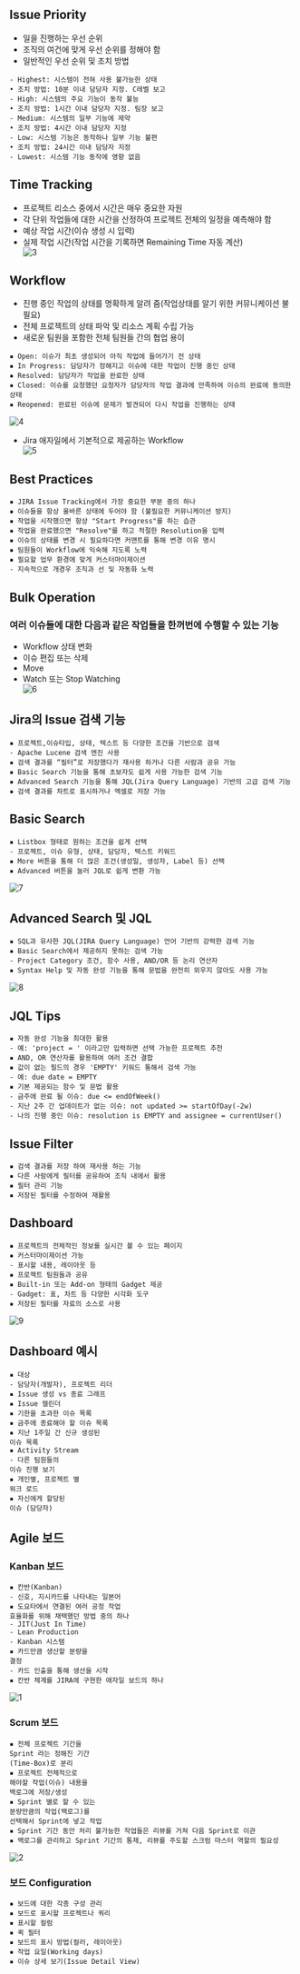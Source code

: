 ## Issue Priority
- 일을 진행하는 우선 순위   
- 조직의 여건에 맞게 우선 순위를 정해야 함   
- 일반적인 우선 순위 및 조치 방법
```
- Highest: 시스템이 전혀 사용 불가능한 상태
• 조치 방법: 10분 이내 담당자 지정. C레벨 보고
- High: 시스템의 주요 기능이 동작 불능
• 조치 방법: 1시간 이내 담당자 지정. 팀장 보고
- Medium: 시스템의 일부 기능에 제약
• 조치 방법: 4시간 이내 담당자 지정
- Low: 시스템 기능은 동작하나 일부 기능 불편
• 조치 방법: 24시간 이내 담당자 지정
- Lowest: 시스템 기능 동작에 영향 없음
```
## Time Tracking
- 프로젝트 리소스 중에서 시간은 매우 중요한 자원   
- 각 단위 작업들에 대한 시간을 산정하여 프로젝트 전체의 일정을 예측해야 함   
- 예상 작업 시간(이슈 생성 시 입력)   
- 실제 작업 시간(작업 시간을 기록하면 Remaining Time 자동 계산)   
![3](https://user-images.githubusercontent.com/53828976/75647060-11fb9300-5c8f-11ea-8147-3ee0e2bd2cca.PNG)   

## Workflow
- 진행 중인 작업의 상태를 명확하게 알려 줌(작업상태를 알기 위한 커뮤니케이션 불필요)   
- 전체 프로젝트의 상태 파악 및 리소스 계획 수립 가능   
- 새로운 팀원을 포함한 전체 팀원들 간의 협업 용이
```
▪ Open: 이슈가 최초 생성되어 아직 작업에 들어가기 전 상태
▪ In Progress: 담당자가 정해지고 이슈에 대한 작업이 진행 중인 상태
▪ Resolved: 담당자가 작업을 완료한 상태
▪ Closed: 이슈를 요청했던 요청자가 담당자의 작업 결과에 만족하여 이슈의 완료에 동의한 상태
▪ Reopened: 완료된 이슈에 문제가 발견되어 다시 작업을 진행하는 상태
```
![4](https://user-images.githubusercontent.com/53828976/75647627-e9749880-5c90-11ea-99c0-f6988ba9abb1.PNG)   
- Jira 애자일에서 기본적으로 제공하는 Workflow   
![5](https://user-images.githubusercontent.com/53828976/75647701-22ad0880-5c91-11ea-9245-8d29d279a202.PNG)   

## Best Practices
```
▪ JIRA Issue Tracking에서 가장 중요한 부분 중의 하나
▪ 이슈들을 항상 올바른 상태에 두어야 함 (불필요한 커뮤니케이션 방지)
▪ 작업을 시작했으면 항상 "Start Progress"를 하는 습관
▪ 작업을 완료했으면 "Resolve"를 하고 적절한 Resolution을 입력
▪ 이슈의 상태를 변경 시 필요하다면 커맨트를 통해 변경 이유 명시
▪ 팀원들이 Workflow에 익숙해 지도록 노력
▪ 필요할 업무 환경에 맞게 커스터마이제이션
- 지속적으로 개경우 조직과 선 및 자동화 노력
```

## Bulk Operation
### 여러 이슈들에 대한 다음과 같은 작업들을 한꺼번에 수행할 수 있는 기능
- Workflow 상태 변화   
- 이슈 편집 또는 삭제   
- Move   
- Watch 또는 Stop Watching   
![6](https://user-images.githubusercontent.com/53828976/75851270-861f6d80-5e2c-11ea-86bf-2262b60479a3.PNG)   

## Jira의 Issue 검색 기능
```
▪ 프로젝트,이슈타입, 상태, 텍스트 등 다양한 조건을 기반으로 검색
- Apache Lucene 검색 엔진 사용
▪ 검색 결과를 “필터”로 저장했다가 재사용 하거나 다른 사람과 공유 가능
▪ Basic Search 기능을 통해 초보자도 쉽게 사용 가능한 검색 기능
▪ Advanced Search 기능을 통해 JQL(Jira Query Language) 기반의 고급 검색 기능
▪ 검색 결과를 차트로 표시하거나 엑셀로 저장 가능
```

## Basic Search
```
▪ Listbox 형태로 원하는 조건을 쉽게 선택
- 프로젝트, 이슈 유형, 상태, 담당자, 텍스트 키워드
▪ More 버튼을 통해 더 많은 조건(생성일, 생성자, Label 등) 선택
▪ Advanced 버튼을 눌러 JQL로 쉽게 변환 가능
```
![7](https://user-images.githubusercontent.com/53828976/75852656-d77d2c00-5e2f-11ea-9059-6fa4f1e517c5.PNG)   

## Advanced Search 및 JQL
```
▪ SQL과 유사한 JQL(JIRA Query Language) 언어 기반의 강력한 검색 기능
▪ Basic Search에서 제공하지 못하는 검색 가능
- Project Category 조건, 함수 사용, AND/OR 등 논리 연산자
▪ Syntax Help 및 자동 완성 기능을 통해 문법을 완전히 외우지 않아도 사용 가능
```
![8](https://user-images.githubusercontent.com/53828976/75854197-f9c47900-5e32-11ea-91dc-17da02cb1bb5.PNG)

## JQL Tips
```
▪ 자동 완성 기능을 최대한 활용
- 예: 'project = ' 이라고만 입력하면 선택 가능한 프로젝트 추천
▪ AND, OR 연산자를 활용하여 여러 조건 결합
▪ 값이 없는 필드의 경우 'EMPTY' 키워드 통해서 검색 가능
- 예: due date = EMPTY
▪ 기본 제공되는 함수 및 문법 활용
- 금주에 완료 될 이슈: due <= endOfWeek()
- 지난 2주 간 업데이트가 없는 이슈: not updated >= startOfDay(-2w)
- 나의 진행 중인 이슈: resolution is EMPTY and assignee = currentUser()
```

## Issue Filter
```
▪ 검색 결과를 저장 하여 재사용 하는 기능
▪ 다른 사람에게 필터를 공유하여 조직 내에서 활용
▪ 필터 관리 기능
▪ 저장된 필터를 수정하여 재활용
```

## Dashboard
```
▪ 프로젝트의 전체적인 정보를 실시간 볼 수 있는 페이지
▪ 커스터마이제이션 가능
- 표시할 내용, 레이아웃 등
▪ 프로젝트 팀원들과 공유
▪ Built-in 또는 Add-on 형태의 Gadget 제공
- Gadget: 표, 차트 등 다양한 시각화 도구
▪ 저장된 필터를 자료의 소스로 사용
```
![9](https://user-images.githubusercontent.com/53828976/75854916-858ad500-5e34-11ea-8955-913cc49ec442.PNG)   

## Dashboard 예시
```
▪ 대상
- 담당자(개발자), 프로젝트 리더
▪ Issue 생성 vs 종료 그래프
▪ Issue 캘린더
▪ 기한을 초과한 이슈 목록
▪ 금주에 종료해야 할 이슈 목록
▪ 지난 1주일 간 신규 생성된
이슈 목록
▪ Activity Stream
- 다른 팀원들의
이슈 진행 보기
▪ 개인별, 프로젝트 별
워크 로드
▪ 자신에게 할당된
이슈 (담당자)
```

## Agile 보드
### Kanban 보드
```
▪ 칸반(Kanban)
- 신호, 지시카드를 나타내는 일본어
▪ 도요타에서 연결된 여러 공정 작업
효율화를 위해 채택했던 방법 중의 하나
- JIT(Just In Time)
- Lean Production
- Kanban 시스템
▪ 카드만큼 생산할 분량을
결정
- 카드 인출을 통해 생산을 시작
▪ 칸반 체계를 JIRA에 구현한 애자일 보드의 하나
```
![1](https://user-images.githubusercontent.com/53828976/77018775-06fc6e80-69c2-11ea-9f74-0819e922b72b.PNG)   

### Scrum 보드
```
▪ 전체 프로젝트 기간을
Sprint 라는 정해진 기간
(Time-Box)로 분리
▪ 프로젝트 전체적으로
해야할 작업(이슈) 내용을
백로그에 저장/생성
▪ Sprint 별로 할 수 있는
분량만큼의 작업(백로그)를
선택해서 Sprint에 넣고 작업
▪ Sprint 기간 동안 처리 불가능한 작업들은 리뷰를 거쳐 다음 Sprint로 이관
▪ 백로그를 관리하고 Sprint 기간의 통제, 리뷰를 주도할 스크럼 마스터 역할의 필요성
```
![2](https://user-images.githubusercontent.com/53828976/77018849-47f48300-69c2-11ea-8efd-bc1d4a4ed259.PNG)   

### 보드 Configuration
```
▪ 보드에 대한 각종 구성 관리
▪ 보드로 표시할 프로젝트나 쿼리
▪ 표시할 컬럼
▪ 퀵 필터
▪ 보드의 표시 방법(컬러, 레이아웃)
▪ 작업 요일(Working days)
▪ 이슈 상세 보기(Issue Detail View)
```
